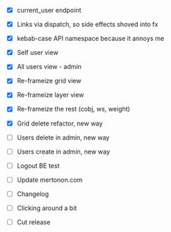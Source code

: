 - [x] current\_user endpoint
- [x] Links via dispatch, so side effects shoved into fx
- [x] kebab-case API namespace because it annoys me

- [x] Self user view
- [x] All users view - admin
- [x] Re-frameize grid view
- [x] Re-frameize layer view
- [x] Re-frameize the rest (cobj, ws, weight)

- [x] Grid delete refactor, new way
- [ ] Users delete in admin, new way
- [ ] Users create in admin, new way
- [ ] Logout BE test
- [ ] Update mertonon.com

- [ ] Changelog
- [ ] Clicking around a bit
- [ ] Cut release

